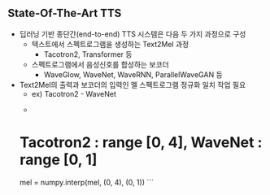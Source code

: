 ## State-Of-The-Art TTS

- 딥러닝 기반 종단간(end-to-end) TTS 시스템은 다음 두 가지 과정으로 구성
    - 텍스트에서 스펙트로그램을 생성하는 Text2Mel 과정 
        - Tacotron2, Transformer 등  
    - 스펙트로그램에서 음성신호를 합성하는 보코더 
        - WaveGlow, WaveNet, WaveRNN, ParallelWaveGAN 등  
- Text2Mel의 출력과 보코더의 입력인 멜 스펙트로그램 정규화 일치 작업 필요  
    - ex) Tacotron2 - WaveNet  
    - ```python
    # Tacotron2 : range [0, 4],  WaveNet : range [0, 1]
    mel = numpy.interp(mel, (0, 4), (0, 1))
      ```